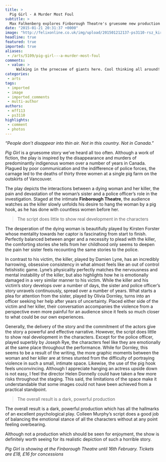 ```yaml
---
title: >
  Pig Girl - A Murder Most Foul
subtitle: >
  Max Falkenberg explores Finborough Theatre's gruesome new production
date: "2015-01-21 20:31:37 +0000"
image: "http://felixonline.co.uk/img/upload/201501212137-ps3110-rsz_kirstenfosteranddamienlyne2.jpg"
headline: true
featured: true
imported: true
aliases:
 - /arts/5109/pig-girl---a-murder-most-foul
comments:
 - value: >
     Walking in the prnecsee of giants here. Cool thinking all around!
categories:
 - arts
tags:
 - imported
 - image
 - imported_comments
 - multi-author
authors:
 - mff113
 - ps3110
highlights:
 - comment
 - photos
---
```


_“People don’t disappear into thin air. Not in this country. Not in Canada.”_

_Pig Girl_ is a gruesome story we’ve heard all too often. Although a work of fiction, the play is inspired by the disappearance and murders of predominantly indigenous women over a number of years in Canada. Plagued by poor communication and the indifference of police forces, the carnage led to the deaths of thirty three women at a single pig farm on the outskirts of Vancouver.

The play depicts the interactions between a dying woman and her killer, the pain and devastation of the woman’s sister and a police officer’s role in the investigation. Staged at the intimate __Finborough Theatre__, the audience watches as the killer slowly unfolds his desire to hang the woman by a pig hook, as he has done with countless women before her.

> The script does little to show real development in the characters

The desperation of the dying woman is beautifully played by Kirsten Forster whose mentality towards her captor is fascinating from start to finish. Perfectly balanced between anger and a necessity to plead with the killer, the comforting stories she tells from her childhood only seems to deepen the pain her sister feels recounting the same stories to the police.

In contrast to his victim, the killer, played by Damien Lyne, has an incredibly harrowing, obsessive consistency in what almost feels like an out of control fetishistic game. Lyne’s physicality perfectly matches the nervousness and mental instability of the killer, but also highlights how he is emotionally damaged in a very similar manner to his victim. While the killer and his victim’s story develops over a number of days, the sister and police officer’s story unravels continuously, spread over a number of years. What starts a plea for attention from the sister, played by Olivia Dornley, turns into an officer seeking her help after years of uncertainty. Placed either side of the victim and her killer, their conversation accompanies the violence from a perspective even more painful for an audience since it feels so much closer to what could be our own experiences.

Generally, the delivery of the story and the commitment of the actors give the story a powerful and effective narrative. However, the script does little to show real development in the characters. Except for the police officer, played superbly by Joseph Rye, the characters feel like they are emotionally at the same place throughout the performance. While for Dornley, this seems to be a result of the writing, the more graphic moments between the woman and her killer are at times stunted from the difficulty of portraying violence in such a small, intimate space. Likewise, the use of the pig hook feels unconvincing. Although I appreciate hanging an actress upside down is not easy, I feel the director Helen Donnelly could have taken a few more risks throughout the staging. This said, the limitations of the space make it understandable that some images could not have been achieved from a practical standpoint.

> The overall result is a dark, powerful production

The overall result is a dark, powerful production which has all the hallmarks of an excellent psychological play. Colleen Murphy’s script does a good job of balancing the emotional stance of all the characters without at any point feeling overbearing.

Although not a production which should be seen for enjoyment, the show is definitely worth seeing for its realistic depiction of such a horrible story.

_Pig Girl is showing at the Finborough Theatre until 16th February. Tickets are £18, £16 for concessions_
